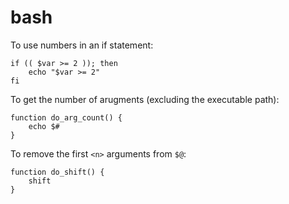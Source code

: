 # bash

To use numbers in an if statement:

    if (( $var >= 2 )); then
        echo "$var >= 2"
    fi

To get the number of arugments (excluding the executable path):

    function do_arg_count() {
        echo $#
    }

To remove the first `<n>` arguments from `$@`:

    function do_shift() {
        shift
    }
